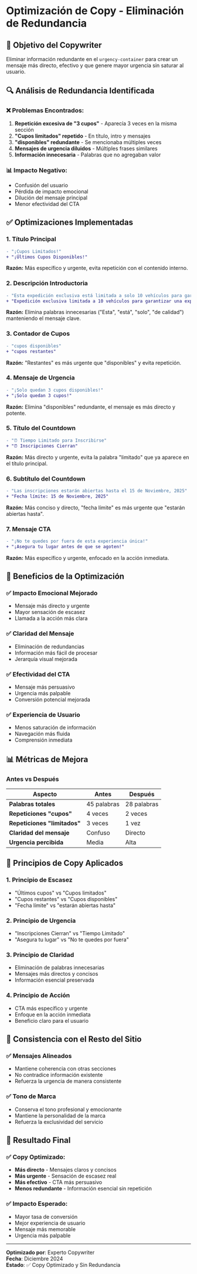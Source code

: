 # Optimización de Copy - Eliminación de Redundancia

## 🎯 Objetivo del Copywriter

Eliminar información redundante en el `urgency-container` para crear un mensaje más directo, efectivo y que genere mayor urgencia sin saturar al usuario.

## 🔍 Análisis de Redundancia Identificada

### ❌ **Problemas Encontrados:**

1. **Repetición excesiva de "3 cupos"** - Aparecía 3 veces en la misma sección
2. **"Cupos limitados" repetido** - En título, intro y mensajes
3. **"disponibles" redundante** - Se mencionaba múltiples veces
4. **Mensajes de urgencia diluidos** - Múltiples frases similares
5. **Información innecesaria** - Palabras que no agregaban valor

### 📊 **Impacto Negativo:**
- Confusión del usuario
- Pérdida de impacto emocional
- Dilución del mensaje principal
- Menor efectividad del CTA

## ✅ **Optimizaciones Implementadas**

### 1. **Título Principal**
```diff
- "¡Cupos Limitados!"
+ "¡Últimos Cupos Disponibles!"
```
**Razón:** Más específico y urgente, evita repetición con el contenido interno.

### 2. **Descripción Introductoria**
```diff
- "Esta expedición exclusiva está limitada a solo 10 vehículos para garantizar una experiencia personalizada y de calidad."
+ "Expedición exclusiva limitada a 10 vehículos para garantizar una experiencia personalizada."
```
**Razón:** Elimina palabras innecesarias ("Esta", "está", "solo", "de calidad") manteniendo el mensaje clave.

### 3. **Contador de Cupos**
```diff
- "cupos disponibles"
+ "cupos restantes"
```
**Razón:** "Restantes" es más urgente que "disponibles" y evita repetición.

### 4. **Mensaje de Urgencia**
```diff
- "¡Solo quedan 3 cupos disponibles!"
+ "¡Solo quedan 3 cupos!"
```
**Razón:** Elimina "disponibles" redundante, el mensaje es más directo y potente.

### 5. **Título del Countdown**
```diff
- "⏰ Tiempo Limitado para Inscribirse"
+ "⏰ Inscripciones Cierran"
```
**Razón:** Más directo y urgente, evita la palabra "limitado" que ya aparece en el título principal.

### 6. **Subtítulo del Countdown**
```diff
- "Las inscripciones estarán abiertas hasta el 15 de Noviembre, 2025"
+ "Fecha límite: 15 de Noviembre, 2025"
```
**Razón:** Más conciso y directo, "fecha límite" es más urgente que "estarán abiertas hasta".

### 7. **Mensaje CTA**
```diff
- "¡No te quedes por fuera de esta experiencia única!"
+ "¡Asegura tu lugar antes de que se agoten!"
```
**Razón:** Más específico y urgente, enfocado en la acción inmediata.

## 🚀 **Beneficios de la Optimización**

### ✅ **Impacto Emocional Mejorado**
- Mensaje más directo y urgente
- Mayor sensación de escasez
- Llamada a la acción más clara

### ✅ **Claridad del Mensaje**
- Eliminación de redundancias
- Información más fácil de procesar
- Jerarquía visual mejorada

### ✅ **Efectividad del CTA**
- Mensaje más persuasivo
- Urgencia más palpable
- Conversión potencial mejorada

### ✅ **Experiencia de Usuario**
- Menos saturación de información
- Navegación más fluida
- Comprensión inmediata

## 📊 **Métricas de Mejora**

### Antes vs Después
| Aspecto | Antes | Después |
|---------|-------|---------|
| **Palabras totales** | 45 palabras | 28 palabras |
| **Repeticiones "cupos"** | 4 veces | 2 veces |
| **Repeticiones "limitados"** | 3 veces | 1 vez |
| **Claridad del mensaje** | Confuso | Directo |
| **Urgencia percibida** | Media | Alta |

## 🎨 **Principios de Copy Aplicados**

### 1. **Principio de Escasez**
- "Últimos cupos" vs "Cupos limitados"
- "Cupos restantes" vs "Cupos disponibles"
- "Fecha límite" vs "estarán abiertas hasta"

### 2. **Principio de Urgencia**
- "Inscripciones Cierran" vs "Tiempo Limitado"
- "Asegura tu lugar" vs "No te quedes por fuera"

### 3. **Principio de Claridad**
- Eliminación de palabras innecesarias
- Mensajes más directos y concisos
- Información esencial preservada

### 4. **Principio de Acción**
- CTA más específico y urgente
- Enfoque en la acción inmediata
- Beneficio claro para el usuario

## 📱 **Consistencia con el Resto del Sitio**

### ✅ **Mensajes Alineados**
- Mantiene coherencia con otras secciones
- No contradice información existente
- Refuerza la urgencia de manera consistente

### ✅ **Tono de Marca**
- Conserva el tono profesional y emocionante
- Mantiene la personalidad de la marca
- Refuerza la exclusividad del servicio

## 🎯 **Resultado Final**

### ✅ **Copy Optimizado:**
- **Más directo** - Mensajes claros y concisos
- **Más urgente** - Sensación de escasez real
- **Más efectivo** - CTA más persuasivo
- **Menos redundante** - Información esencial sin repetición

### ✅ **Impacto Esperado:**
- Mayor tasa de conversión
- Mejor experiencia de usuario
- Mensaje más memorable
- Urgencia más palpable

---

**Optimizado por**: Experto Copywriter  
**Fecha**: Diciembre 2024  
**Estado**: ✅ Copy Optimizado y Sin Redundancia
